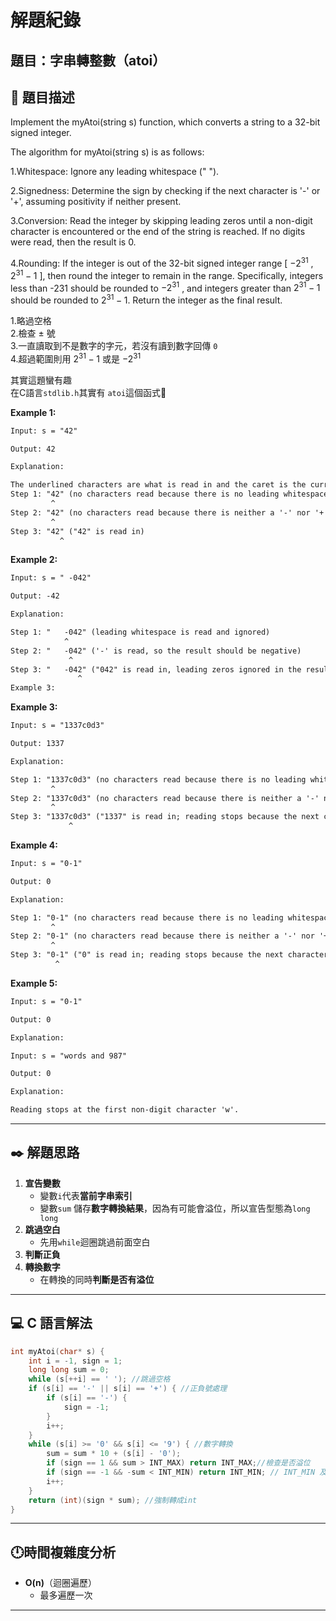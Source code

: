 # 解題紀錄

## 題目：字串轉整數（atoi）

## 📙 題目描述

Implement the myAtoi(string s) function, which converts a string to a 32-bit signed integer.

The algorithm for myAtoi(string s) is as follows:

1.Whitespace: Ignore any leading whitespace (" ").

2.Signedness: Determine the sign by checking if the next character is '-' or '+', assuming positivity if neither present.

3.Conversion: Read the integer by skipping leading zeros until a non-digit character is encountered or the end of the string is reached. If no digits were read, then the result is 0.

4.Rounding: If the integer is out of the 32-bit signed integer range [ $-2^{31}$ , $2^{31}-1$ ], then round the integer to remain in the range. Specifically, integers less than -231 should be rounded to $-2^{31}$ , and integers greater than $2^{31}-1$ should be rounded to $2^{31}-1$.
Return the integer as the final result.

1.略過空格  
2.檢查 $\pm$ 號  
3.一直讀取到不是數字的字元，若沒有讀到數字回傳 ``0``  
4.超過範圍則用 $2^{31}-1$ 或是 $-2^{31}$  

其實這題蠻有趣  
在C語言``stdlib.h``其實有 ``atoi``這個函式🤣

**Example 1:**

```txt
Input: s = "42"

Output: 42

Explanation:

The underlined characters are what is read in and the caret is the current reader position.
Step 1: "42" (no characters read because there is no leading whitespace)
         ^
Step 2: "42" (no characters read because there is neither a '-' nor '+')
         ^
Step 3: "42" ("42" is read in)
           ^
```

**Example 2:**

```txt
Input: s = " -042"

Output: -42

Explanation:

Step 1: "   -042" (leading whitespace is read and ignored)
            ^
Step 2: "   -042" ('-' is read, so the result should be negative)
             ^
Step 3: "   -042" ("042" is read in, leading zeros ignored in the result)
               ^
Example 3:
```

**Example 3:**

```txt
Input: s = "1337c0d3"

Output: 1337

Explanation:

Step 1: "1337c0d3" (no characters read because there is no leading whitespace)
         ^
Step 2: "1337c0d3" (no characters read because there is neither a '-' nor '+')
         ^
Step 3: "1337c0d3" ("1337" is read in; reading stops because the next character is a non-digit)
             ^
```

**Example 4:**

```txt
Input: s = "0-1"

Output: 0

Explanation:

Step 1: "0-1" (no characters read because there is no leading whitespace)
         ^
Step 2: "0-1" (no characters read because there is neither a '-' nor '+')
         ^
Step 3: "0-1" ("0" is read in; reading stops because the next character is a non-digit)
          ^
```

**Example 5:**

```txt
Input: s = "0-1"

Output: 0

Explanation:

Input: s = "words and 987"

Output: 0

Explanation:

Reading stops at the first non-digit character 'w'.

```

---

## ✒️ 解題思路

1. **宣告變數**
    - 變數``i``代表**當前字串索引**
    - 變數``sum`` 儲存**數字轉換結果**，因為有可能會溢位，所以宣告型態為``long long``  
2. **跳過空白**
    - 先用``while``迴圈跳過前面空白
3. **判斷正負**
4. **轉換數字**
    - 在轉換的同時**判斷是否有溢位**

---

## 💻 C 語言解法

```c
int myAtoi(char* s) {
    int i = -1, sign = 1;
    long long sum = 0; 
    while (s[++i] == ' '); //跳過空格
    if (s[i] == '-' || s[i] == '+') { //正負號處理
        if (s[i] == '-') {
            sign = -1;
        }
        i++;
    }
    while (s[i] >= '0' && s[i] <= '9') { //數字轉換
        sum = sum * 10 + (s[i] - '0'); 
        if (sign == 1 && sum > INT_MAX) return INT_MAX;//檢查是否溢位
        if (sign == -1 && -sum < INT_MIN) return INT_MIN; // INT_MIN 及 INT_MAX 定義在limits.h
        i++;
    }
    return (int)(sign * sum); //強制轉成int
}
```

---

## 🕛時間複雜度分析

- **O(n)**（迴圈遍歷）
  - 最多遍歷一次

---
